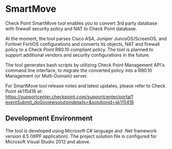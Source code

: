 # SmartMove
Check Point SmartMove tool enables you to convert 3rd party database with firewall security policy and NAT to Check Point database.

At the moment, the tool parses Cisco ASA, Juniper JunosOS/ScreenOS, and Fortinet FortiOS configurations and converts its objects, NAT and firewall policy to a Check Point R80.10 compliant policy. The tool is planned to support additional vendors and security configurations in the future.

The tool generates bash scripts by utilizing Check Point Management API's command line interface, to migrate the converted policy into a R80.10 Management (or Multi-Domain) server.

For SmartMove tool release notes and latest updates, please refer to Check Point sk115416 at:
https://supportcenter.checkpoint.com/supportcenter/portal?eventSubmit_doGoviewsolutiondetails=&solutionid=sk115416

## Development Environment
The tool is developed using Microsoft C# language and .Net framework version 4.5 (WPF application). The project solution file is configured for Microsoft Visual Studio 2012 and above.
